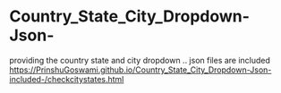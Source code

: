 # Country_State_City_Dropdown-Json-
 providing the country state and city dropdown .. json files are included
https://PrinshuGoswami.github.io/Country_State_City_Dropdown-Json-included-/checkcitystates.html
